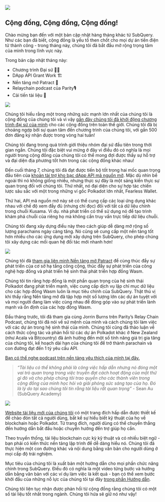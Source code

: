 ![](https://miro.medium.com/max/1400/1*2z3_9s-SY7dAvfe6xf9IDA.png)

## Cộng đồng, Cộng đồng, Cộng đồng!


Chào mừng bạn đến với một bản cập nhật hàng tháng khác từ SubQuery. Như các bạn đã biết, cộng đồng là yếu tố then chốt cho mọi dự án tiền điện tử thành công - trong tháng này, chúng tôi đã bắt đầu mở rộng trọng tâm của mình trong lĩnh vực này.

Trong bản cập nhật tháng này:

-   Chương trình Đại sứ 👩💼
-   DApp API Grant Work 🏗
-   Nền tảng mở Patract 🌃
-   Relaychain podcast của Parity🎙
-   Cải tiến tài liệu 📑


![](https://miro.medium.com/max/1400/0*pe3Z3x1lGb_RLa5x)

Chúng tôi hiểu rằng một trong những sức mạnh lớn nhất của chúng tôi là cộng đồng của chúng tôi và vì vậy [gần đây chúng tôi đã khởi động chương trình đại sứ của mình](https://subquery.medium.com/introducing-the-subquery-ambassador-program-aa82613ab804) cho các cộng đồng trên toàn thế giới. Chúng tôi đã bị choáng ngợp bởi sự quan tâm đến chương trình của chúng tôi, với gần 500 đơn đăng ký nhận được trong vòng hai tuần!

Chúng tôi đang trong quá trình giới thiệu nhóm đại sứ đầu tiên trong thời gian ngắn. Chúng tôi đặc biệt vui mừng ở đây vì điều đó có nghĩa là mọi người trong cộng đồng của chúng tôi có thể mong đợi được thấy sự hỗ trợ và đại diện địa phương tốt hơn trong các cộng đồng khác nhau!

Đến cuối tháng 7, chúng tôi đã đạt được tiến bộ tốt trong hai mốc quan trọng đầu tiên của [khoản tài trợ kho bạc dApp API mã nguồn mở](https://kusama.polkassembly.io/treasury/95). Mặc dù nhìn bề ngoài thì nó không giống nhiều, nhưng thực sự đây là một sáng kiến ​​thực sự quan trọng đối với chúng tôi. Thứ nhất, nó đại diện cho sự hợp tác chiến lược sâu sắc với một trong những ví gốc Polkadot lớn nhất, Fearless Wallet.

Thứ hai, API mã nguồn mở này sẽ có thể cung cấp các loại ứng dụng khác nhau với chế độ xem đầy đủ (nhưng chỉ đọc) đối với tất cả dữ liệu chính trong chuỗi Kusama. Ví dụ. nhà phát triển có thể sử dụng nó để tạo trình khám phá chuỗi của riêng họ mà không cần truy vấn trực tiếp dữ liệu chuỗi.

Chúng tôi đang xây dựng điều này theo cách giúp dễ dàng mở rộng số lượng parachains ngày càng tăng. Nó cũng sẽ cung cấp một nền tảng tốt hơn nhiều cho các ứng dụng mới xây dựng trên SubQuery, cho phép chúng tôi xây dựng các mối quan hệ đối tác mới nhanh hơn!

![](https://miro.medium.com/max/1400/0*AhM68fyjjSp_2edZ)

Chúng tôi đã [tham gia liên minh Nền tảng mở Patract](https://subquery.medium.com/subquery-is-joining-the-patract-open-platform-91682c748a57) để cùng thúc đẩy sự phát triển của cơ sở hạ tầng công cộng, thúc đẩy sự phát triển của công nghệ hợp đồng và phát triển hệ sinh thái phát triển hợp đồng Wasm.

Chúng tôi tin rằng hợp đồng là một phần quan trọng của hệ sinh thái Polkadot đang phát triển mạnh, việc cung cấp dịch vụ lập chỉ mục dữ liệu cho các hợp đồng Wasm luôn là mục tiêu chính của SubQuery. Thật thú vị khi thấy rằng Nền tảng mở đã tập hợp một số lượng lớn các dự án tuyệt vời và mọi người đang làm việc cùng nhau để đóng góp vào sự phát triển lành mạnh và ổn định của các hợp đồng Wasm.

Đầu tháng trước, tôi đã tham gia cùng Jorrin Burns trên Parity’s Relay Chain Podcast, chúng tôi đã nói về sứ mệnh của mình và cách chúng tôi làm việc với các dự án trong hệ sinh thái của mình. Chúng tôi cũng đã thảo luận về cách thức cộng tác và phản hồi từ các dự án Polkadot khác ở New Zealand (như Acala và Bitcountry) đã ảnh hưởng đến một số tính năng giá trị gia tăng của chúng tôi, kế hoạch dài hạn của chúng tôi để trở thành parachain và con đường đạt đến 1 tỷ yêu cầu API.

[Bạn có thể nghe podcast trên nền tảng yêu thích của mình tại đây.](https://relaychain.fm/35-querying-the-worlds-data-with-subquery)

> _“Tài liệu có thể không phải là công việc hấp dẫn nhưng nó đóng một vai trò quan trọng trong việc truyền đạt cách hoạt động của một thứ gì đó và cho phép chúng tôi trao quyền cho các thành viên trong cộng đồng của mình học hỏi và giải phóng sức sáng tạo của họ. Đó là lý do tại sao chúng tôi tin rằng tài liệu rất quan trọng”_ - Sean Au (SubQuery Academy)

![](https://miro.medium.com/max/1200/0*tvcfXFxHc6shdmAy.gif)

[Website tài liệu mới của chúng tôi](https://doc.subquery.network/) có một trang đích hấp dẫn được thiết kế để chào đón tất cả người dùng, bất kể sự hiểu biết kỹ thuật của họ về blockchain hoặc Polkadot. Từ trang đích, người dùng có thể chuyển thẳng đến hướng dẫn bắt đầu hoặc chuyển hướng đến trợ giúp họ cần.

Theo truyền thống, tài liệu blockchain cực kỳ kỹ thuật và có nhiều biệt ngữ - bạn phải có kiến thức nền tảng lập trình để dễ dàng hiểu nó. Chúng tôi đã thực hiện một con đường khác và nội dung bằng văn bản cho người dùng ở mọi cấp độ trải nghiệm.

Mục tiêu của chúng tôi là xuất bản một hướng dẫn cho mọi phần chức năng chính trong SubQuery. Điều đó có nghĩa là một video từng bước và hướng dẫn bằng văn bản với các ví dụ làm việc là kết quả - bạn có thể xem bước khởi đầu của những nỗ lực của chúng tôi tại đây [trong phần Hướng dẫn](https://doc.subquery.network/tutorials_examples/howto.html).

Chúng tôi liên tục nhận được phản hồi từ cộng đồng rằng chúng tôi có một số tài liệu tốt nhất trong ngành. Chúng tôi hứa sẽ giữ nó như vậy!